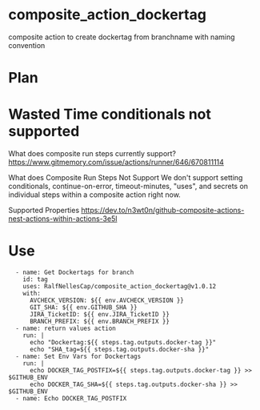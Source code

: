 # composite_action_dockertag
composite action to create dockertag from branchname with naming convention

# Plan

# Wasted Time conditionals not supported

What does composite run steps currently support?
https://www.gitmemory.com/issue/actions/runner/646/670811114

What does Composite Run Steps Not Support
We don't support setting conditionals, continue-on-error, timeout-minutes, "uses", and secrets on individual steps within a composite action right now.

Supported Properties
https://dev.to/n3wt0n/github-composite-actions-nest-actions-within-actions-3e5l

# Use
      - name: Get Dockertags for branch
        id: tag
        uses: RalfNellesCap/composite_action_dockertag@v1.0.12
        with:
          AVCHECK_VERSION: ${{ env.AVCHECK_VERSION }}
          GIT_SHA: ${{ env.GITHUB_SHA }}
          JIRA_TicketID: ${{ env.JIRA_TicketID }}
          BRANCH_PREFIX: ${{ env.BRANCH_PREFIX }}
      - name: return values action
        run: |
          echo "Dockertag:${{ steps.tag.outputs.docker-tag }}"
          echo "SHA_tag=${{ steps.tag.outputs.docker-sha }}"
      - name: Set Env Vars for Dockertags
        run: |
          echo DOCKER_TAG_POSTFIX=${{ steps.tag.outputs.docker-tag }} >> $GITHUB_ENV
          echo DOCKER_TAG_SHA=${{ steps.tag.outputs.docker-sha }} >> $GITHUB_ENV
      - name: Echo DOCKER_TAG_POSTFIX

